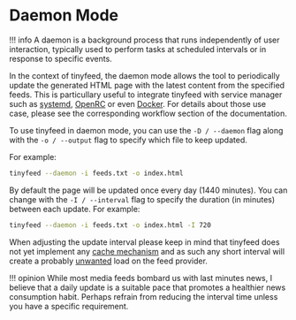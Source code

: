 # Daemon Mode

!!! info
    A daemon is a background process that runs independently of user interaction, typically used to perform tasks at scheduled intervals or in response to specific events. 

In the context of tinyfeed, the daemon mode allows the tool to periodically update the generated HTML page with the latest content from the specified feeds. This is particullary useful to integrate tinyfeed with service manager such as [systemd](systemd.md), [OpenRC](openrc.md) or even [Docker](docker.md). For details about those use case, please see the corresponding workflow section of the documentation.

To use tinyfeed in daemon mode, you can use the `-D / --daemon` flag along with the `-o / --output` flag to specify which file to keep updated.

For example:
```bash
tinyfeed --daemon -i feeds.txt -o index.html
```

By default the page will be updated once every day (1440 minutes). You can change with the `-I / --interval` flag to specify the duration (in minutes) between each update. For example:
```bash
tinyfeed --daemon -i feeds.txt -o index.html -I 720
```
When adjusting the update interval please keep in mind that tinyfeed does not yet implement any [cache mechanism](https://github.com/TheBigRoomXXL/tinyfeed/issues/11) and as such any short interval will create a probably [unwanted](https://rachelbythebay.com/w/2024/12/17/packets/) load on the feed provider.

!!! opinion
    While most media feeds bombard us with last minutes news, I believe that a daily update is a suitable pace that promotes a healthier news consumption habit. Perhaps refrain from reducing the interval time unless you have a specific requirement.


